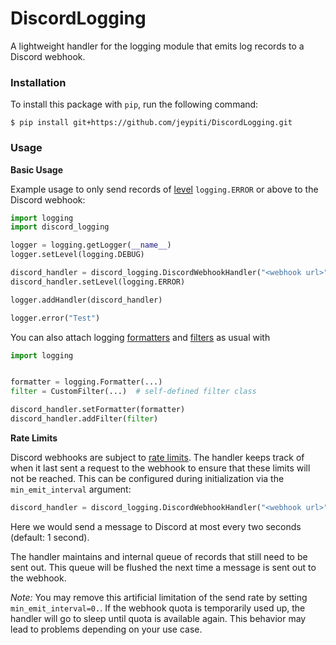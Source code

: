 # DiscordLogging

A lightweight handler for the logging module that emits log records to a Discord webhook.

### Installation

To install this package with `pip`, run the following command:

```shell
$ pip install git+https://github.com/jeypiti/DiscordLogging.git
```

### Usage

**Basic Usage**

Example usage to only send records of [level](https://docs.python.org/3/library/logging.html#logging-levels) `logging.ERROR` or above to the Discord webhook:

```py
import logging
import discord_logging

logger = logging.getLogger(__name__)
logger.setLevel(logging.DEBUG)

discord_handler = discord_logging.DiscordWebhookHandler("<webhook url>")
discord_handler.setLevel(logging.ERROR)

logger.addHandler(discord_handler)

logger.error("Test")
```

You can also attach logging [formatters](https://docs.python.org/3/library/logging.html#formatter-objects) and [filters](https://docs.python.org/3/library/logging.html#filter-objects) as usual with

```py
import logging


formatter = logging.Formatter(...)
filter = CustomFilter(...)  # self-defined filter class

discord_handler.setFormatter(formatter)
discord_handler.addFilter(filter)
```

**Rate Limits**

Discord webhooks are subject to [rate limits](https://ptb.discord.com/developers/docs/topics/rate-limits). The handler keeps track of when it last sent a request to the webhook to ensure that these limits will not be reached. This can be configured during initialization via the `min_emit_interval` argument:

```py
discord_handler = discord_logging.DiscordWebhookHandler("<webhook url>", min_emit_interval=2.0)
```

Here we would send a message to Discord at most every two seconds (default: 1 second).

The handler maintains and internal queue of records that still need to be sent out. This queue will be flushed the next time a message is sent out to the webhook.

*Note:* You may remove this artificial limitation of the send rate by setting `min_emit_interval=0.`. If the webhook quota is temporarily used up, the handler will go to sleep until quota is available again. This behavior may lead to problems depending on your use case.
